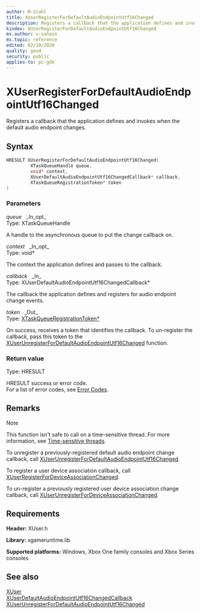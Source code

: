 ```yaml
---
author: M-Stahl
title: XUserRegisterForDefaultAudioEndpointUtf16Changed
description: Registers a callback that the application defines and invokes when the default audio endpoint changes.
kindex: XUserRegisterForDefaultAudioEndpointUtf16Changed
ms.author: v-sahain
ms.topic: reference
edited: 02/10/2020
quality: good
security: public
applies-to: pc-gdk
---
```


# XUserRegisterForDefaultAudioEndpointUtf16Changed  

Registers a callback that the application defines and invokes when the default audio endpoint changes.  

## Syntax  
  
```cpp
HRESULT XUserRegisterForDefaultAudioEndpointUtf16Changed(  
         XTaskQueueHandle queue,  
         void* context,  
         XUserDefaultAudioEndpointUtf16ChangedCallback* callback,  
         XTaskQueueRegistrationToken* token  
)  
```  
  
### Parameters  
  
*queue* &nbsp;&nbsp;\_In\_opt\_  
Type: XTaskQueueHandle  

A handle to the asynchronous queue to put the change callback on.  

*context* &nbsp;&nbsp;\_In\_opt\_  
Type: void*  

The context the application defines and passes to the callback.  

*callback* &nbsp;&nbsp;\_In\_  
Type: XUserDefaultAudioEndpointUtf16ChangedCallback*  

The callback the application defines and registers for audio endpoint change events.  

*token* &nbsp;&nbsp;\_Out\_  
Type: [XTaskQueueRegistrationToken*](../../xtaskqueue/structs/xtaskqueueregistrationtoken.md)  

On success, receives a token that identifies the callback. To un-register the callback, pass this token to the [XUserUnregisterForDefaultAudioEndpointUtf16Changed](xuserunregisterfordefaultaudioendpointutf16changed.md) function.  

### Return value

Type: HRESULT
  
HRESULT success or error code.  
For a list of error codes, see [Error Codes](../../../errorcodes.md).

## Remarks
  > [!NOTE]
> This function isn't safe to call on a time-sensitive thread. For more information, see [Time-sensitive threads](../../../../system/overviews/time-sensitive-threads.md).  
  
To unregister a previously-registered default audio endpoint change callback, call [XUserUnregisterForDefaultAudioEndpointUtf16Changed](xuserunregisterfordefaultaudioendpointutf16changed.md).

To register a user device association callback, call [XUserRegisterForDeviceAssociationChanged](xuserregisterfordeviceassociationchanged.md).

To un-register a previously registered user device association change callback, call [XUserUnregisterForDeviceAssociationChanged](xuserunregisterfordeviceassociationchanged.md).

## Requirements  
  
**Header:** XUser.h
  
**Library:** xgameruntime.lib
  
**Supported platforms:** Windows, Xbox One family consoles and Xbox Series consoles  
  
## See also

[XUser](../xuser_members.md)  
[XUserDefaultAudioEndpointUtf16ChangedCallback](xuserdefaultaudioendpointutf16changedcallback.md)  
[XUserUnregisterForDefaultAudioEndpointUtf16Changed](xuserunregisterfordefaultaudioendpointutf16changed.md)  
  